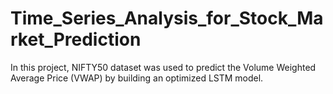 # Time_Series_Analysis_for_Stock_Market_Prediction
In this project, NIFTY50 dataset was used to predict the Volume Weighted Average Price (VWAP) by building an optimized LSTM model.
